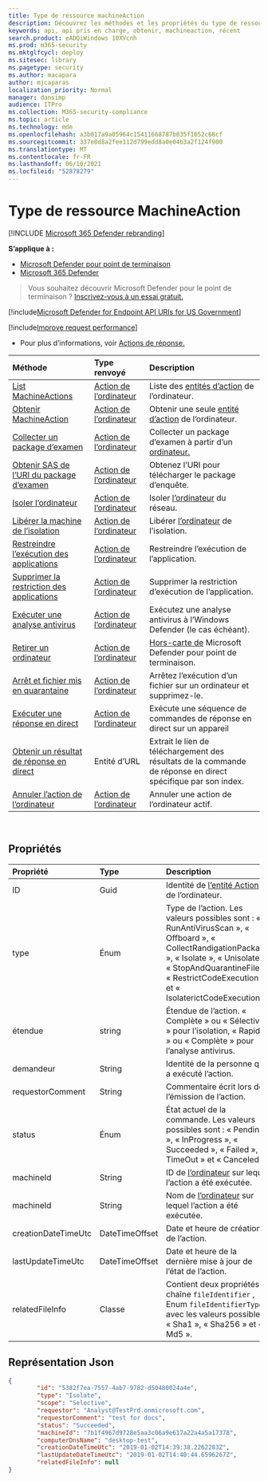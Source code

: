 ```yaml
---
title: Type de ressource machineAction
description: Découvrez les méthodes et les propriétés du type de ressource MachineAction dans Microsoft Defender for Endpoint.
keywords: api, api pris en charge, obtenir, machineaction, récent
search.product: eADQiWindows 10XVcnh
ms.prod: m365-security
ms.mktglfcycl: deploy
ms.sitesec: library
ms.pagetype: security
ms.author: macapara
author: mjcaparas
localization_priority: Normal
manager: dansimp
audience: ITPro
ms.collection: M365-security-compliance
ms.topic: article
ms.technology: mde
ms.openlocfilehash: a3b017a9a05964c15411668787b035f1052c68cf
ms.sourcegitcommit: 337e8d8a2fee112d799edd8a0e04b3a2f124f900
ms.translationtype: MT
ms.contentlocale: fr-FR
ms.lasthandoff: 06/10/2021
ms.locfileid: "52878279"
---
```

# <a name="machineaction-resource-type"></a>Type de ressource MachineAction

[!INCLUDE [Microsoft 365 Defender rebranding](../../includes/microsoft-defender.md)]

**S’applique à :**
- [Microsoft Defender pour point de terminaison](https://go.microsoft.com/fwlink/p/?linkid=2154037)
- [Microsoft 365 Defender](https://go.microsoft.com/fwlink/?linkid=2118804)

> Vous souhaitez découvrir Microsoft Defender pour le point de terminaison ? [Inscrivez-vous à un essai gratuit.](https://www.microsoft.com/microsoft-365/windows/microsoft-defender-atp?ocid=docs-wdatp-exposedapis-abovefoldlink) 


[!include[Microsoft Defender for Endpoint API URIs for US Government](../../includes/microsoft-defender-api-usgov.md)]

[!include[Improve request performance](../../includes/improve-request-performance.md)]


- Pour plus d’informations, voir [Actions de réponse.](respond-machine-alerts.md) 

| Méthode                                                            | Type renvoyé                        | Description                                                 |
|:------------------------------------------------------------------|:-----------------------------------|:------------------------------------------------------------|
| [List MachineActions](get-machineactions-collection.md)           | [Action de l’ordinateur](machineaction.md) | Liste des [entités d’action](machineaction.md) de l’ordinateur.           |
| [Obtenir MachineAction](get-machineaction-object.md)                  | [Action de l’ordinateur](machineaction.md) | Obtenir une seule [entité d’action](machineaction.md) de l’ordinateur.     |
| [Collecter un package d’examen](collect-investigation-package.md) | [Action de l’ordinateur](machineaction.md) | Collecter un package d’examen à partir d’un [ordinateur.](machine.md) |
| [Obtenir SAS de l’URI du package d’examen](get-package-sas-uri.md)       | [Action de l’ordinateur](machineaction.md) | Obtenez l’URI pour télécharger le package d’enquête.          |
| [Isoler l’ordinateur](isolate-machine.md)                             | [Action de l’ordinateur](machineaction.md) | Isoler [l’ordinateur](machine.md) du réseau.                 |
| [Libérer la machine de l’isolation](unisolate-machine.md)            | [Action de l’ordinateur](machineaction.md) | Libérer [l’ordinateur](machine.md) de l’isolation.               |
| [Restreindre l’exécution des applications](restrict-code-execution.md)              | [Action de l’ordinateur](machineaction.md) | Restreindre l’exécution de l’application.                             |
| [Supprimer la restriction des applications](unrestrict-code-execution.md)            | [Action de l’ordinateur](machineaction.md) | Supprimer la restriction d’exécution de l’application.                   |
| [Exécuter une analyse antivirus](run-av-scan.md)                              | [Action de l’ordinateur](machineaction.md) | Exécutez une analyse antivirus à l’Windows Defender (le cas échéant).    |
| [Retirer un ordinateur](offboard-machine-api.md)                       | [Action de l’ordinateur](machineaction.md) | [Hors-carte de](machine.md) Microsoft Defender pour point de terminaison. |
| [Arrêt et fichier mis en quarantaine](stop-and-quarantine-file.md)           | [Action de l’ordinateur](machineaction.md) | Arrêtez l’exécution d’un fichier sur un ordinateur et supprimez-le.        |
| [Exécuter une réponse en direct](run-live-response.md)                     | [Action de l’ordinateur](machineaction.md)  | Exécute une séquence de commandes de réponse en direct sur un appareil                       |
| [Obtenir un résultat de réponse en direct](get-live-response-result.md) | Entité d’URL      | Extrait le lien de téléchargement des résultats de la commande de réponse en direct spécifique par son index. |
|[Annuler l’action de l’ordinateur](cancel-machine-action.md)                                | [Action de l’ordinateur](machineaction.md)  | Annuler une action de l’ordinateur actif.                                            |

<br>

## <a name="properties"></a>Propriétés

| Propriété            | Type           | Description                                                                                                                                                                                                    |
|:--------------------|:---------------|:---------------------------------------------------------------------------------------------------------------------------------------------------------------------------------------------------------------|
| ID                  | Guid           | Identité de [l’entité Action](machineaction.md) de l’ordinateur.                                                                                                                                                     |
| type                | Énum           | Type de l’action. Les valeurs possibles sont : « RunAntiVirusScan », « Offboard », « CollectRandigationPackage », « Isolate », « Unisolate », « StopAndQuarantineFile », « RestrictCodeExecution » et « IsolaterictCodeExecution » |
| étendue               | string         | Étendue de l’action. « Complète » ou « Sélective » pour l’isolation, « Rapide » ou « Complète » pour l’analyse antivirus.                                                                                                   |
| demandeur           | String         | Identité de la personne qui a exécuté l’action.                                                                                                                                                               |
| requestorComment    | String         | Commentaire écrit lors de l’émission de l’action.                                                                                                                                                              |
| status              | Énum           | État actuel de la commande. Les valeurs possibles sont : « Pending », « InProgress », « Succeeded », « Failed », « TimeOut » et « Canceled ».                                                                                 |
| machineId           | String         | ID de [l’ordinateur](machine.md) sur lequel l’action a été exécutée.                                                                                                                                              |
| machineId           | String         | Nom de [l’ordinateur](machine.md) sur lequel l’action a été exécutée.                                                                                                                                            |
| creationDateTimeUtc | DateTimeOffset | Date et heure de création de l’action.                                                                                                                                                                 |
| lastUpdateTimeUtc   | DateTimeOffset | Date et heure de la dernière mise à jour de l’état de l’action.                                                                                                                                                     |
| relatedFileInfo     | Classe          | Contient deux propriétés. chaîne ```fileIdentifier``` , Enum ```fileIdentifierType``` avec les valeurs possibles : « Sha1 », « Sha256 » et « Md5 ».                                                                         |



## <a name="json-representation"></a>Représentation Json

```json
{
        "id": "5382f7ea-7557-4ab7-9782-d50480024a4e",
        "type": "Isolate",
        "scope": "Selective",
        "requestor": "Analyst@TestPrd.onmicrosoft.com",
        "requestorComment": "test for docs",
        "status": "Succeeded",
        "machineId": "7b1f4967d9728e5aa3c06a9e617a22a4a5a17378",
        "computerDnsName": "desktop-test",
        "creationDateTimeUtc": "2019-01-02T14:39:38.2262283Z",
        "lastUpdateDateTimeUtc": "2019-01-02T14:40:44.6596267Z",
        "relatedFileInfo": null
}
```

